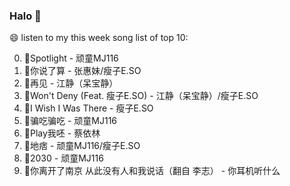 

### Halo 👋

😄 listen to my this week song list of top 10:

0. 🌈Spotlight - 顽童MJ116
1. 🌈你说了算 - 张惠妹/瘦子E.SO
2. 🌈再见 - 江静（呆宝静）
3. 🌈Won't Deny (Feat. 瘦子E.SO) - 江静（呆宝静）/瘦子E.SO
4. 🌈I Wish I Was There - 瘦子E.SO
5. 🌈骗吃骗吃 - 顽童MJ116
6. 🌈Play我呸 - 蔡依林
7. 🌈地痞 - 顽童MJ116/瘦子E.SO
8. 🌈2030 - 顽童MJ116
9. 🌈你离开了南京 从此没有人和我说话（翻自 李志） - 你耳机听什么

